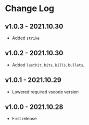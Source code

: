 # Change Log

## v1.0.3 - 2021.10.30
* Added `strike`

## v1.0.2 - 2021.10.30
* Added `lasthit`, `hits`, `kills`, `bullets`,

## v1.0.1 - 2021.10.29
* Lowered required vscode version

## v1.0.0 - 2021.10.28
* First release
